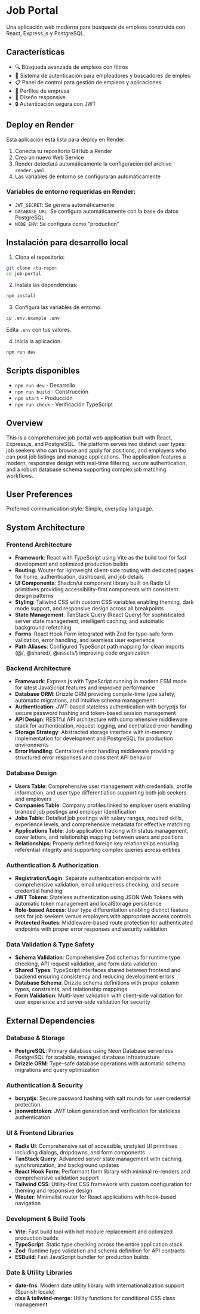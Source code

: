 # Job Portal

Una aplicación web moderna para búsqueda de empleos construida con React, Express.js y PostgreSQL.

## Características

- 🔍 Búsqueda avanzada de empleos con filtros
- 👥 Sistema de autenticación para empleadores y buscadores de empleo
- 📋 Panel de control para gestión de empleos y aplicaciones
- 💼 Perfiles de empresa
- 📱 Diseño responsive
- 🔒 Autenticación segura con JWT

## Deploy en Render

Esta aplicación está lista para deploy en Render:

1. Conecta tu repositorio GitHub a Render
2. Crea un nuevo Web Service
3. Render detectará automáticamente la configuración del archivo `render.yaml`
4. Las variables de entorno se configurarán automáticamente

### Variables de entorno requeridas en Render:
- `JWT_SECRET`: Se genera automáticamente
- `DATABASE_URL`: Se configura automáticamente con la base de datos PostgreSQL
- `NODE_ENV`: Se configura como "production"

## Instalación para desarrollo local

1. Clona el repositorio:
```bash
git clone <tu-repo>
cd job-portal
```

2. Instala las dependencias:
```bash
npm install
```

3. Configura las variables de entorno:
```bash
cp .env.example .env
```
Edita `.env` con tus valores.

4. Inicia la aplicación:
```bash
npm run dev
```

## Scripts disponibles

- `npm run dev` - Desarrollo
- `npm run build` - Construcción
- `npm start` - Producción
- `npm run check` - Verificación TypeScript

## Overview

This is a comprehensive job portal web application built with React, Express.js, and PostgreSQL. The platform serves two distinct user types: job seekers who can browse and apply for positions, and employers who can post job listings and manage applications. The application features a modern, responsive design with real-time filtering, secure authentication, and a robust database schema supporting complex job matching workflows.

## User Preferences

Preferred communication style: Simple, everyday language.

## System Architecture

### Frontend Architecture
- **Framework**: React with TypeScript using Vite as the build tool for fast development and optimized production builds
- **Routing**: Wouter for lightweight client-side routing with dedicated pages for home, authentication, dashboard, and job details
- **UI Components**: Shadcn/ui component library built on Radix UI primitives providing accessibility-first components with consistent design patterns
- **Styling**: Tailwind CSS with custom CSS variables enabling theming, dark mode support, and responsive design across all breakpoints
- **State Management**: TanStack Query (React Query) for sophisticated server state management, intelligent caching, and automatic background refetching
- **Forms**: React Hook Form integrated with Zod for type-safe form validation, error handling, and seamless user experience
- **Path Aliases**: Configured TypeScript path mapping for clean imports (@/, @shared/, @assets/) improving code organization

### Backend Architecture
- **Framework**: Express.js with TypeScript running in modern ESM mode for latest JavaScript features and improved performance
- **Database ORM**: Drizzle ORM providing compile-time type safety, automatic migrations, and intuitive schema management
- **Authentication**: JWT-based stateless authentication with bcryptjs for secure password hashing and token-based session management
- **API Design**: RESTful API architecture with comprehensive middleware stack for authentication, request logging, and centralized error handling
- **Storage Strategy**: Abstracted storage interface with in-memory implementation for development and PostgreSQL for production environments
- **Error Handling**: Centralized error handling middleware providing structured error responses and consistent API behavior

### Database Design
- **Users Table**: Comprehensive user management with credentials, profile information, and user type differentiation supporting both job seekers and employers
- **Companies Table**: Company profiles linked to employer users enabling branded job postings and employer identification
- **Jobs Table**: Detailed job postings with salary ranges, required skills, experience levels, and comprehensive metadata for effective matching
- **Applications Table**: Job application tracking with status management, cover letters, and relationship mapping between users and positions
- **Relationships**: Properly defined foreign key relationships ensuring referential integrity and supporting complex queries across entities

### Authentication & Authorization
- **Registration/Login**: Separate authentication endpoints with comprehensive validation, email uniqueness checking, and secure credential handling
- **JWT Tokens**: Stateless authentication using JSON Web Tokens with automatic token management and localStorage persistence
- **Role-based Access**: User type differentiation enabling distinct feature sets for job seekers versus employers with appropriate access controls
- **Protected Routes**: Middleware-based route protection for authenticated endpoints with proper error responses and security validation

### Data Validation & Type Safety
- **Schema Validation**: Comprehensive Zod schemas for runtime type checking, API request validation, and form data validation
- **Shared Types**: TypeScript interfaces shared between frontend and backend ensuring consistency and reducing development errors
- **Database Schema**: Drizzle schema definitions with proper column types, constraints, and relationship mappings
- **Form Validation**: Multi-layer validation with client-side validation for user experience and server-side validation for security

## External Dependencies

### Database & Storage
- **PostgreSQL**: Primary database using Neon Database serverless PostgreSQL for scalable, managed database infrastructure
- **Drizzle ORM**: Type-safe database operations with automatic schema migrations and query optimization

### Authentication & Security
- **bcryptjs**: Secure password hashing with salt rounds for user credential protection
- **jsonwebtoken**: JWT token generation and verification for stateless authentication

### UI & Frontend Libraries
- **Radix UI**: Comprehensive set of accessible, unstyled UI primitives including dialogs, dropdowns, and form components
- **TanStack Query**: Advanced server state management with caching, synchronization, and background updates
- **React Hook Form**: Performant form library with minimal re-renders and comprehensive validation support
- **Tailwind CSS**: Utility-first CSS framework with custom configuration for theming and responsive design
- **Wouter**: Minimalist router for React applications with hook-based navigation

### Development & Build Tools
- **Vite**: Fast build tool with hot module replacement and optimized production builds
- **TypeScript**: Static type checking across the entire application stack
- **Zod**: Runtime type validation and schema definition for API contracts
- **ESBuild**: Fast JavaScript bundler for production builds

### Date & Utility Libraries
- **date-fns**: Modern date utility library with internationalization support (Spanish locale)
- **clsx & tailwind-merge**: Utility functions for conditional CSS class management